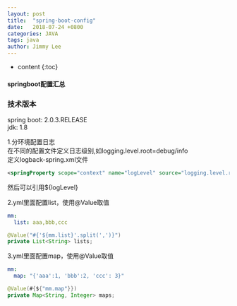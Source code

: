 ```yaml
---
layout: post
title:  "spring-boot-config"
date:   2018-07-24 +0800
categories: JAVA
tags: java
author: Jimmy Lee
---
```


* content
{:toc}


#### springboot配置汇总  


### 技术版本
spring boot: 2.0.3.RELEASE    
jdk: 1.8   


1.分环境配置日志   
在不同的配置文件定义日志级别,如logging.level.root=debug/info   
定义logback-spring.xml文件   
```xml
<springProperty scope="context" name="logLevel" source="logging.level.root"/>
```   
然后可以引用${logLevel}     

2.yml里面配置list，使用@Value取值
```yml
mm: 
  list: aaa,bbb,ccc
```
```java
@Value("#{'${mm.list}'.split(',')}")
private List<String> lists;
```

3.yml里面配置map，使用@Value取值
```yml
mm: 
  map: "{'aaa':1, 'bbb':2, 'ccc': 3}"
```
```java
@Value(#{${"mm.map"}})
private Map<String, Integer> maps;
```
